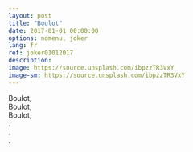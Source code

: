 ```yaml
---
layout: post
title: "Boulot"
date: 2017-01-01 00:00:00
options: nomenu, joker
lang: fr
ref: joker01012017
description: 
image: https://source.unsplash.com/ibpzzTR3VxY
image-sm: https://source.unsplash.com/ibpzzTR3VxY
---
```

Boulot,
<br>
Boulot,
<br>
Boulot,
<br>
.
<br>
.
<br>
.
<br>
